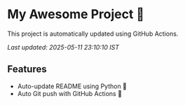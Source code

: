 # My Awesome Project 🚀

This project is automatically updated using GitHub Actions.

_Last updated: 2025-05-11 23:10:10 IST_

## Features
- Auto-update README using Python 🐍
- Auto Git push with GitHub Actions 🤖
